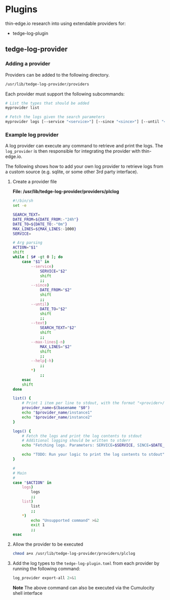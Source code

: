 # Plugins

thin-edge.io research into using extendable providers for:
* tedge-log-plugin

## tedge-log-provider

### Adding a provider

Providers can be added to the following directory.

```sh
/usr/lib/tedge-log-provider/providers
```

Each provider must support the following subcommands:

```sh
# List the types that should be added
myprovider list

# Fetch the logs given the search parameters
myprovider logs [--service "<service>"] [--since "<since>"] [--until "<until>"] [--text <text>] [--max-lines <max_lines>]
```

### Example log provider

A log provider can execute any command to retrieve and print the logs. The `log_provider` is then responsible for integrating the provider with thin-edge.io.

The following shows how to add your own log provider to retrieve logs from a custom source (e.g. sqlite, or some other 3rd party interface).

1. Create a provider file

    **File: /usr/lib/tedge-log-provider/providers/plclog**

    ```sh
    #!/bin/sh
    set -e

    SEARCH_TEXT=
    DATE_FROM=${DATE_FROM:-"24h"}
    DATE_TO=${DATE_TO:-"0m"}
    MAX_LINES=${MAX_LINES:-1000}
    SERVICE=

    # Arg parsing
    ACTION="$1"
    shift
    while [ $# -gt 0 ]; do
        case "$1" in
            --service)
                SERVICE="$2"
                shift
                ;;
            --since)
                DATE_FROM="$2"
                shift
                ;;
            --until)
                DATE_TO="$2"
                shift
                ;;
            --text)
                SEARCH_TEXT="$2"
                shift
                ;;
            --max-lines|-n)
                MAX_LINES="$2"
                shift
                ;;
            --help|-h)
                ;;
            *)
                ;;
        esac
        shift
    done

    list() {
        # Print 1 item per line to stdout, with the format "<provider>/<log_instance>"
        provider_name=$(basename "$0")
        echo "$provider_name/instance1"
        echo "$provider_name/instance2"
    }

    logs() {
        # Fetch the logs and print the log contents to stdout
        # Additional logging should be written to stderr
        echo "Fetching logs. Parameters: SERVICE=$SERVICE, SINCE=$DATE_FROM, UNTIL=$DATE_TO, TEXT=$SEARCH_TEXT, MAX_LINES=$MAX_LINES" >&2

        echo "TODO: Run your logic to print the log contents to stdout"
    }

    #
    # Main
    #
    case "$ACTION" in
        logs)
            logs
            ;;
        list)
            list
            ;;
        *)
            echo "Unsupported command" >&2
            exit 1
            ;;
    esac
    ```

2. Allow the provider to be executed

    ```sh
    chmod a+x /usr/lib/tedge-log-provider/providers/plclog
    ```

3. Add the log types to the `tedge-log-plugin.toml` from each provider by running the following command:

    ```sh
    log_provider export-all 2>&1
    ```

    **Note** The above command can also be executed via the Cumulocity shell interface
